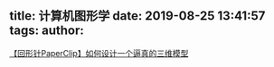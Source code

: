 title: 计算机图形学
date: 2019-08-25 13:41:57
tags:
author:
---
[【回形针PaperClip】如何设计一个逼真的三维模型](https://www.bilibili.com/video/av35637884?from=search&seid=10063299939896092818)
